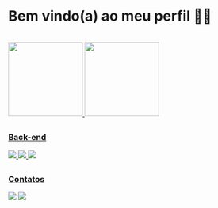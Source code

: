 <h1>Bem vindo(a) ao meu perfil 👨‍💻</h1>

<div><br>
  <a href="https://github.com/Palc3301">
  <img height="150em" src="https://github-readme-stats.vercel.app/api?username=Palc3301&show_icons=true&theme=midnight-purple&include_all_commits=true&count_private=true"/> 
  <img height="150em" src="https://github-readme-stats.vercel.app/api/top-langs/?username=Palc3301&layout=compact&langs_count=7&theme=midnight-purple"/>
</div>
  
  ##
  
<div style="display: inline_block">
  <h3>Back-end</h3>
  <img src="https://img.shields.io/badge/java-%23ED8B00.svg?style=for-the-badge&logo=java&logoColor=white"/>
  <img src="https://img.shields.io/badge/spring-%236DB33F.svg?style=for-the-badge&logo=spring&logoColor=white"/>
  <img src="https://img.shields.io/badge/postgres-%23316192.svg?style=for-the-badge&logo=postgresql&logoColor=white"/>
</div>
  
  ##
  
<div>
  <h3>Contatos</h3>
  <a href="https://mail.google.com/mail/u/0/#inbox"><img src="https://img.shields.io/badge/Gmail-D14836?style=for-the-badge&logo=gmail&logoColor=white"/></a>
  <a href="https://www.linkedin.com/in/pedroarrudalc/" target="_blank"><img src="https://img.shields.io/badge/-LinkedIn-%230077B5?style=for-the-badge&logo=linkedin&logoColor=white" target="_blank"></a> 
</div>
